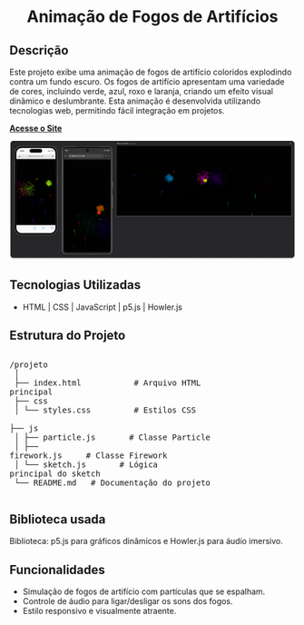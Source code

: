 <h1 align="center"> Animação de Fogos de Artifícios</h1>

## Descrição
Este projeto exibe uma animação de fogos de artifício coloridos explodindo contra um fundo escuro. Os fogos de artifício apresentam uma variedade de cores, incluindo verde, azul, roxo e laranja, criando um efeito visual dinâmico e deslumbrante.
Esta animação é desenvolvida utilizando tecnologias web, permitindo fácil integração em projetos.

[**Acesse o Site**](#)

![Cardapio](https://github.com/FernandoJesuss/Fogos_Artificios/blob/main/img/Fogos.png)


## Tecnologias Utilizadas

- HTML | CSS | JavaScript | p5.js | Howler.js

## Estrutura do Projeto

<div style="display: flex; flex-direction: column; font-family: monospace; white-space: pre;">
  
/projeto <br>
│ <br>
├── index.html &nbsp; &nbsp; &nbsp; &nbsp; &nbsp; # Arquivo HTML principal <br>
├── css <br>
│   └── styles.css &nbsp; &nbsp; &nbsp; &nbsp;    # Estilos CSS <br>
├── js <br>
│   ├── particle.js &nbsp; &nbsp; &nbsp;          # Classe Particle <br>
│   ├── firework.js &nbsp; &nbsp;                 # Classe Firework <br>
│   └── sketch.js &nbsp; &nbsp; &nbsp;            # Lógica principal do sketch <br>
└── README.md &nbsp;                              # Documentação do projeto

</div>

## Biblioteca usada 
Biblioteca: p5.js para gráficos dinâmicos e Howler.js para áudio imersivo.

## Funcionalidades
- Simulação de fogos de artifício com partículas que se espalham.
- Controle de áudio para ligar/desligar os sons dos fogos.
- Estilo responsivo e visualmente atraente.







